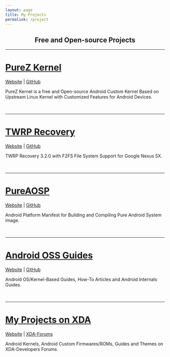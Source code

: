 ```yaml
---
layout: page
title: My Projects
permalink: /project
---
```


<h2 align="center">Free and Open-source Projects</h2>

---

<h1><a href="https://zawzaww.github.io/project/purez-kernel"><b>PureZ Kernel</b></a></h1>

<p><a href="https://zawzaww.github.io/project/purez-kernel">Website</a> | <a href="https://github.com/users/zawzaww/projects/1">GitHub</a></p>
<p>PureZ Kernel is a free and Open-source Android Custom Kernel Based on Upstream Linux Kernel with Customized Features for Android Devices.</p>
<br>

---

<h1><a href="https://zawzaww.github.io/project/twrp-recovery-bullhead"><b>TWRP Recovery</b></a></h1>

<p><a href="https://zawzaww.github.io/project/twrp-recovery-bullhead">Website</a> | <a href="https://github.com/zawzaww/twrp-device-bullhead">GitHub</a></p>
<p>TWRP Recovery 3.2.0 with F2FS File System Support for Google Nexus 5X.</p>
<br>

---

<h1><a href="https://zawzaww.github.io/project/aosp-android"><b>PureAOSP</b></a></h1>

<p><a href="https://zawzaww.github.io/project/aosp-android">Website</a> | <a href="https://github.com/zawzaww/aosp-android">GitHub</a></p>
<p>Android Platform Manifest for Building and Compiling Pure Android System image.</p>
<br>

---

<h1><a href="https://zawzaww.github.io/project/androidoss-guides"><b>Android OSS Guides</b></a></h1>

<p><a href="https://zawzaww.github.io/project/androidoss-guides">Website</a> | <a href="https://github.com/zawzaww/androidoss-guides">GitHub</a></p>
<p>Android OS/Kernel-Based Guides, How-To Articles and Android Internals Guides.</p>
<br>

---

<h1><a href="https://zawzaww.github.io/project/xda-threads-works"><b>My Projects on XDA</b></a></h1>

<p><a href="https://zawzaww.github.io/project/xda-threads-works">Website</a> | <a href="https://forum.xda-developers.com/member.php?u=7581611">XDA-Forums</a></p>
<p>Android Kernels, Android Custom Firmwares/ROMs, Guides and Themes on XDA-Developers Forums.</p>
